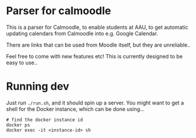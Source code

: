# Parser for calmoodle
This is a parser for Calmoodle, to enable students at AAU, to get automatic updating calendars from Calmoodle into e.g. Google Calendar.

There are links that can be used from Moodle itself, but they are unreliable..

Feel free to come with new features etc!
This is currently designed to be easy to use..

# Running dev
Just run `./run.sh`, and it should spin up a server.
You might want to get a shell for the Docker instance, which can be done using...

```
# find the docker instance id
docker ps 
docker exec -it <instance-id> sh
```
